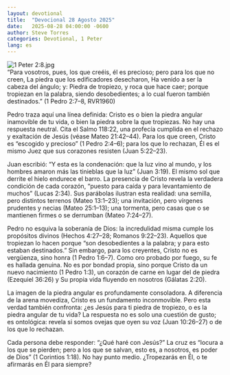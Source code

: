 ```yaml
---
layout: devotional
title:  "Devocional 28 Agosto 2025"
date:   2025-08-28 04:00:00 -0600
author: Steve Torres
categories: Devotional, 1 Peter
lang: es
---
```

<img src="https://sitemedia.esteeb.com/file/esteebcomsitemedia/devotional_images/1+Peter/ES-1Pe-2_8.jpg?raw=true" alt="1 Peter 2:8.jpg" style="max-width: 100%; height: auto;">

<div class="scripture">
   “Para vosotros, pues, los que creéis, él es precioso; pero para los que no creen, La piedra que los edificadores desecharon, Ha venido a ser la cabeza del ángulo; y: Piedra de tropiezo, y roca que hace caer; porque tropiezan en la palabra, siendo desobedientes; a lo cual fueron también destinados.” (1 Pedro 2:7–8, RVR1960)
</div>

Pedro traza aquí una línea definida: Cristo es o bien la piedra angular inamovible de tu vida, o bien la piedra sobre la que tropiezas. No hay una respuesta neutral. Cita el Salmo 118:22, una profecía cumplida en el rechazo y exaltación de Jesús (véase Mateo 21:42–44). Para los que creen, Cristo es “escogido y precioso” (1 Pedro 2:4–6); para los que lo rechazan, Él es el mismo Juez que sus corazones resisten (Juan 5:22–23).

Juan escribió: “Y esta es la condenación: que la luz vino al mundo, y los hombres amaron más las tinieblas que la luz” (Juan 3:19). El mismo sol que derrite el hielo endurece el barro. La presencia de Cristo revela la verdadera condición de cada corazón, “puesto para caída y para levantamiento de muchos” (Lucas 2:34). Sus parábolas ilustran esta realidad: una semilla, pero distintos terrenos (Mateo 13:1–23); una invitación, pero vírgenes prudentes y necias (Mateo 25:1–13); una tormenta, pero casas que o se mantienen firmes o se derrumban (Mateo 7:24–27).

Pedro no esquiva la soberanía de Dios: la incredulidad misma cumple los propósitos divinos (Hechos 4:27–28; Romanos 9:22–23). Aquellos que tropiezan lo hacen porque “son desobedientes a la palabra; y para esto estaban destinados.” Sin embargo, para los creyentes, Cristo no es vergüenza, sino honra (1 Pedro 1:6–7). Como oro probado por fuego, su fe es hallada genuina. No es por bondad propia, sino porque Cristo da un nuevo nacimiento (1 Pedro 1:3), un corazón de carne en lugar del de piedra (Ezequiel 36:26) y Su propia vida fluyendo en nosotros (Gálatas 2:20).

La imagen de la piedra angular es profundamente consoladora. A diferencia de la arena movediza, Cristo es un fundamento inconmovible. Pero esta verdad también confronta: ¿es Jesús para ti piedra de tropiezo, o es la piedra angular de tu vida? La respuesta no es solo una cuestión de gusto; es ontológica: revela si somos ovejas que oyen su voz (Juan 10:26–27) o de los que lo rechazan.

Cada persona debe responder: “¿Qué haré con Jesús?” La cruz es “locura a los que se pierden; pero a los que se salvan, esto es, a nosotros, es poder de Dios” (1 Corintios 1:18). No hay punto medio. ¿Tropezarás en Él, o te afirmarás en Él para siempre?